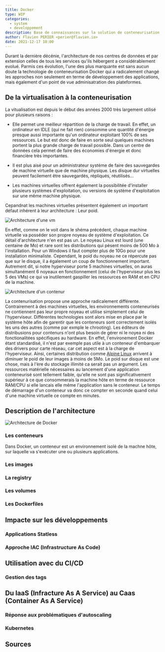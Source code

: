 ```yaml
---
title: Docker
type: WIP
categories:
  - system
  - developpement
description: Base de connaissances sur la solution de conteneurisation Docker.
author: Flavien PERIER <perier@flavien.io>
date: 2021-12-17 18:00
---
```


Durant la dernière décénie, l'architecture de nos centres de données et par extension celles de tous les services qu'ils hébergent a considérablement evolué. Parmis ces évolution, l'une des plus marquante est sans aucun doute la technologie de conteneurisation Docker qui a radicalement changé les approches non seulement en terme de développement des applications, mais également d'un point de vue adminisatration des plateformes.

## De la virtualisation à la conteneurisation

La vitualisation est depuis le début des années 2000 très largement utilisé pour plusieurs raisons :

- Elle permet une meilleur répartition de la charge de travail. En effet, un ordinateur en IDLE (qui ne fait rien) consomme une quantité d'énergie presque aussi importante qu'un ordinateur exploitant 100% de ses ressources. Le but est donc de faire en sorte seul quelques machines portent la plus grande charge de travail possible. Dans un centre de données cela permet de faire des économies d'énergie et donc financière très importantes.

- Il est plus aisé pour un administrateur système de faire des sauvegardes de machine virtuelle que de machine physique. Les disque dur virtuelles peuvent facilement être sauvegardés, répliqués, réutilisés...

- Les machines virtuelles offrent également la possibilitée d'installer plusieurs systèmes d'exploitation, ou versions de système d'exploitation sur une même machine physique.

Cepandnat les machines virtuelles présentent également un important défaut inhérent à leur architecture : Leur poid.

![Architecture d'une vm](https://medias.flavien.io/articles/docker/architecture-vm.svg)

En effet, comme on le voit dans le shéma précédent, chaque machine virtuelle va posséder son propre noyeau de système d'exploitation. Ce détail d'architecture n'en est pas un. Le noyeau Linux est lourd (une centaine de Mo) et rare sont les distributions qui pèsent moins de 500 Mo à l'installation. Pour un Windows il faut compter plus de 10Go pour une installation minimaliste. Cependant, le poid du noyeau ne ce répercute pas que sur le disque, il a également un coup de fonctionnement important. Autrement dit, si notre hyperviseur porte 5 machines virtuelles, on auras simultanément 6 noyeaux en fonctionnement (celui de l'hyperviseur plus les 5 des VMs) ce qui va inutilement gaspiller les ressources en RAM et en CPU de la machine.

![Architecture d'un contenur](https://medias.flavien.io/articles/docker/architecture-conteneur.svg)

La contenurisation propose une approche radicalement différente. Contrairement à des machines virtuelles, les environnements conteneurisés ne contiennent pas leur propre noyeau et utilise simplement celui de l'hyperviseur. Différentes technologies sont alors mise en place par le système hôte afin de garentir que les conteneurs sont correctement isolés les uns des autres (comme par exmple le chrooting). Les éditeurs de distribusions pour contenurs n'ont plus besoin de gérer ni le noyea ni des fonctionalitées spécifiques au hardware. En effet, l'environement Docker étant standardisé, il n'est par exemple pas utile à un conteneur d'embarquer des drivers pour carte réseau, car cet aspect est à la charge de l'hyperviseur. Ainsi, certaines distribution comme [Alpine Linux](https://www.alpinelinux.org/) arrivent à diminuer le poid de leur images à moins de 5Mo. Le poid sur disque est une chose, mais à l'ère du stockage illimité ca serait pas un argument. Les ressources matérielle nécessaires au lancement d'une application conteneurisé sont tellement faible, qu'elle ne sont pas significativement supérieur à ce que consommerais la machine hôte en terme de ressource RAM/CPU si elle lancais elle même l'application sans le conteneur. Le temps de démarrage d'un conteneur va donc ce compter en seconde quand celui d'une machine virtuelle ce compte en minutes.

## Description de l'architecture

![Architecture de Docker](https://medias.flavien.io/articles/docker/architecture-docker.svg)

### Les conteneurs

Dans Docker, un conteneur est un environnement isolé de la machne hôte, sur laquelle va s'exécuter une ou plusieurs applications.

### Les images

### La registry

### Les volumes

### Les Dockerfiles

## Impacte sur les développements

### Applications Statless

### Approche IAC (Infrastructure As Code)

## Utilisation avec du CI/CD

### Gestion des tags

## Du IaaS (Infracture As A Service) au Caas (Container As A Service)

### Réponse aux problématiques d'autoscaling

### Kubernetes

## Sources

